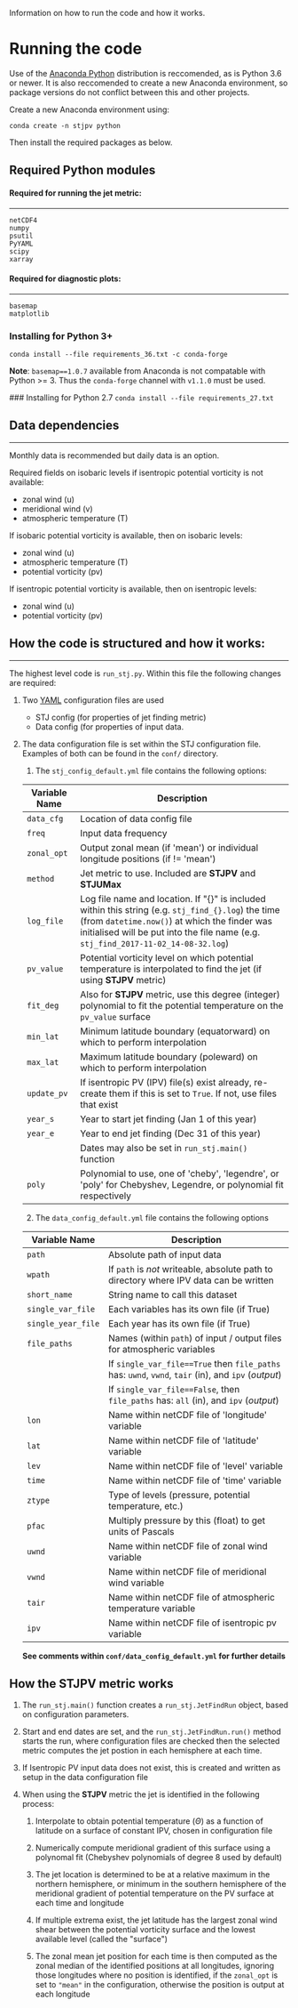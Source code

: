 Information on how to run the code and how it works.
# Running the code
Use of the [Anaconda Python](https://www.anaconda.com/download/) distribution is reccomended, as is Python 3.6 or newer.
It is also reccomended to create a new Anaconda environment, so package versions do not conflict between this and other
projects.

Create a new Anaconda environment using:

`conda create -n stjpv python`

Then install the required packages as below.

## Required Python modules

#### Required for running the jet metric:
---

    netCDF4
    numpy
    psutil
    PyYAML
    scipy
    xarray

#### Required for diagnostic plots:
----

	basemap
	matplotlib


### Installing for Python 3+

`conda install --file requirements_36.txt -c conda-forge`

**Note**: `basemap==1.0.7` available from Anaconda is not compatable with Python >= 3. Thus the `conda-forge` channel with `v1.1.0` must be used.

### Installing for Python 2.7
`conda install --file requirements_27.txt`

## Data dependencies
---
Monthly data is recommended but daily data is an option.

Required fields on isobaric levels if isentropic potential vorticity is not available:

* zonal wind (u)
* meridional wind (v)
* atmospheric temperature (T)

If isobaric potential vorticity is available, then on isobaric levels:

* zonal wind (u)
* atmospheric temperature (T)
* potential vorticity (pv)

If isentropic potential vorticity is available, then on isentropic levels:

* zonal wind (u)
* potential vorticity (pv)


## How the code is structured and how it works:
---


The highest level code is `run_stj.py`. Within this file the following changes are required:

1. Two [YAML](http://www.yaml.org/start.html) configuration files are used
    - STJ config (for properties of jet finding metric)
    - Data config (for properties of input data.
2. The data configuration file is set within the STJ configuration file. Examples of both can be found in the `conf/` directory.
	1. The `stj_config_default.yml` file contains the following options:

    
    | Variable Name | Description
    | ---           | ---
    | `data_cfg`    | Location of data config file
    | `freq`        | Input data frequency
    | `zonal_opt`   | Output zonal mean (if 'mean') or individual longitude positions (if != 'mean')
    | `method`      | Jet metric to use. Included are **STJPV** and **STJUMax**
    | `log_file`    | Log file name and location. If "{}" is included within this string (e.g. `stj_find_{}.log`) the time (from `datetime.now()`) at which the finder was initialised will be put into the file name (e.g. `stj_find_2017-11-02_14-08-32.log`)
    | `pv_value`    | Potential vorticity level on which potential temperature is interpolated to find the jet (if using **STJPV** metric)
    | `fit_deg`     | Also for **STJPV** metric, use this degree (integer) polynomial to fit the potential temperature on the `pv_value` surface
    | `min_lat`     | Minimum latitude boundary (equatorward) on which to perform interpolation
    | `max_lat`     | Maximum latitude boundary (poleward) on which to perform interpolation
    | `update_pv`   | If isentropic PV (IPV) file(s) exist already, re-create them if this is set to `True`. If not, use files that exist
    | `year_s`      | Year to start jet finding (Jan 1 of this year)
    | `year_e`      | Year to end jet finding (Dec 31 of this year)
    |               | Dates may also be set in `run_stj.main()` function
    | `poly`        | Polynomial to use, one of 'cheby', 'legendre', or 'poly' for Chebyshev, Legendre, or polynomial fit respectively

    2. The `data_config_default.yml` file contains the following options

    
    | Variable Name         | Description
    | ---                   | ---
    | `path`                | Absolute path of input data
    | `wpath`               | If `path` is _not_ writeable, absolute path to directory where IPV data can be written
    | `short_name`          | String name to call this dataset
    | `single_var_file`     | Each variables has its own file (if True)
    | `single_year_file`    | Each year has its own file (if True)
    | `file_paths`          | Names (within `path`) of input / output files for atmospheric variables
    |                       | If `single_var_file==True` then `file_paths` has: `uwnd`, `vwnd`, `tair` (in),  and `ipv` (_output_)
    |                       | If `single_var_file==False`, then `file_paths` has: `all` (in), and `ipv` (_output_)
    | `lon`                 | Name within netCDF file of 'longitude' variable
    | `lat`                 | Name within netCDF file of 'latitude' variable
    | `lev`                 | Name within netCDF file of 'level' variable
    | `time`                | Name within netCDF file of 'time' variable
    | `ztype`               | Type of levels (pressure, potential temperature, etc.)
    | `pfac`                | Multiply pressure by this (float) to get units of Pascals
    | `uwnd`                | Name within netCDF file of zonal wind variable
    | `vwnd`                | Name within netCDF file of meridional wind variable
    | `tair`                | Name within netCDF file of atmospheric temperature variable
    | `ipv`                 | Name within netCDF file of isentropic pv variable
    **See comments within `conf/data_config_default.yml` for further details**

## How the STJPV metric works

1. The `run_stj.main()` function creates a `run_stj.JetFindRun` object, based on configuration parameters.

2. Start and end dates are set, and the `run_stj.JetFindRun.run()` method starts the run, where configuration files are checked
then the selected metric computes the jet postion in each hemisphere at each time.

3. If Isentropic PV input data does not exist, this is created and written as setup in the data configuration file

4. When using the **STJPV** metric the jet is identified in the following process:

    1. Interpolate to obtain potential temperature ($\Theta$) as a function of latitude on a surface
        of constant IPV, chosen in configuration file

    2. Numerically compute meridional gradient of this surface using a polynomal fit (Chebyshev polynomials of degree 8 used by default)

    3. The jet location is determined to be at a relative maximum in the northern hemisphere, or minimum
        in the southern hemisphere of the meridional gradient of potential temperature on the PV surface at each time and longitude

    4. If multiple extrema exist, the jet latitude has the largest zonal wind shear between the
        potential vorticity surface and the lowest available level (called the "surface")

    5. The zonal mean jet position for each time is then computed as the zonal median of the
        identified positions at all longitudes, ignoring those longitudes where no position is
        identified, if the `zonal_opt` is set to `"mean"` in the configuration, otherwise the position is output at each longitude
